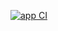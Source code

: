 [![app CI](https://github.com/zhenia-chugaev/things/actions/workflows/app-ci.yml/badge.svg)](https://github.com/zhenia-chugaev/things/actions/workflows/app-ci.yml)
